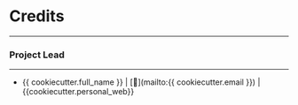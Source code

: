 # Credits
____________________

### Project Lead
----------------

* {{ cookiecutter.full_name }} | [:email:](mailto:{{ cookiecutter.email }}) | {{cookiecutter.personal_web}}
